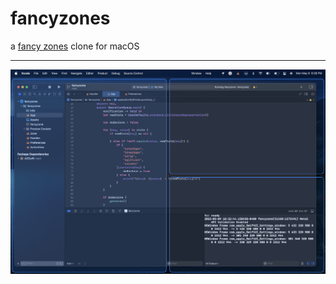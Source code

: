 fancyzones
==========
a [fancy zones](https://docs.microsoft.com/en-us/windows/powertoys/fancyzones) clone for macOS

---

![example](./docs/Example-1.png)
